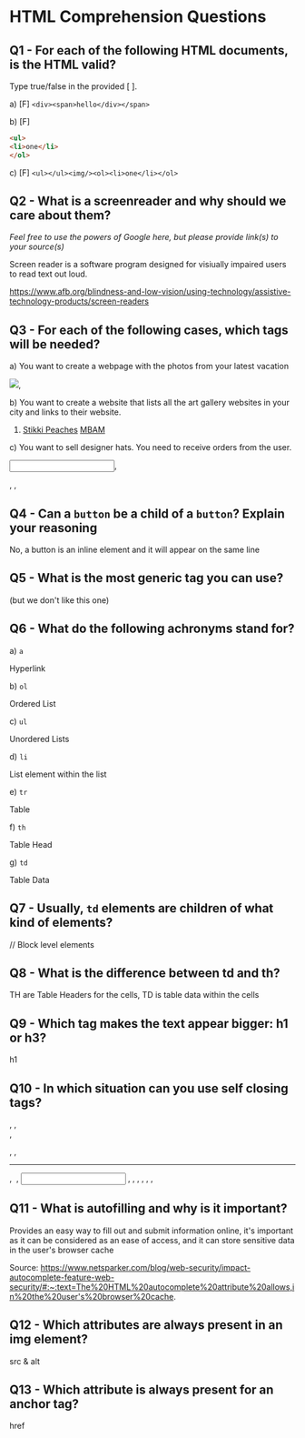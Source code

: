# HTML Comprehension Questions

## Q1 - For each of the following HTML documents, is the HTML valid?

Type true/false in the provided [ ].

a) [F] `<div><span>hello</div></span>`

b) [F]

```html
<ul>
<li>one</li>
</ol>
```

c) [F] `<ul></ul><img/><ol><li>one</li></ol>`

## Q2 - What is a screenreader and why should we care about them?

_Feel free to use the powers of Google here, but please provide link(s) to your source(s)_

Screen reader is a software program designed for visiually impaired users to read text out loud.

https://www.afb.org/blindness-and-low-vision/using-technology/assistive-technology-products/screen-readers

## Q3 - For each of the following cases, which tags will be needed?

a) You want to create a webpage with the photos from your latest vacation

<img src="https://exclaim.ca/images/garfield_2.jpg">, 

b) You want to create a website that lists all the art gallery websites in your city and links to their website.

<ol>
<li>
<a href="https://www.station16gallery.com/collections/stikki-peaches">Stikki Peaches</a>
<a href="https://www.mbam.qc.ca/en/">MBAM</a>
</li>
</ol>

c) You want to sell designer hats. You need to receive orders from the user.

<input>, <form>, <label>, <text>

## Q4 - Can a `button` be a child of a `button`? Explain your reasoning

No, a button is an inline element and it will appear on the same line

## Q5 - What is the most generic tag you can use?

<div> (but we don't like this one)

## Q6 - What do the following achronyms stand for?

a) `a`

Hyperlink

b) `ol`

Ordered List

c) `ul`

Unordered Lists

d) `li`

List element within the list

e) `tr`

Table

f) `th`

Table Head

g) `td`

Table Data

## Q7 - Usually, `td` elements are children of what kind of elements?

<TABLE> // Block level elements

## Q8 - What is the difference between td and th?

TH are Table Headers for the cells, TD is table data within the cells

## Q9 - Which tag makes the text appear bigger: h1 or h3?

h1

## Q10 - In which situation can you use self closing tags?

<area> , <base> , <br> , <col>, <embed> , <hr> , <img> , <input> , <link> , <meta>, <param> , <source> , <track> , <wbr>

## Q11 - What is autofilling and why is it important?

Provides an easy way to fill out and submit information online, it's important as it can be considered as an ease of access, and it can store sensitive data in the user's browser cache 

Source: https://www.netsparker.com/blog/web-security/impact-autocomplete-feature-web-security/#:~:text=The%20HTML%20autocomplete%20attribute%20allows,in%20the%20user's%20browser%20cache.

## Q12 - Which attributes are always present in an img element?

src & alt

## Q13 - Which attribute is always present for an anchor tag?

href

